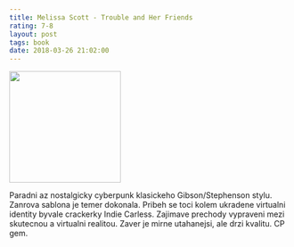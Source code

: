 ```yaml
---
title: Melissa Scott - Trouble and Her Friends
rating: 7-8
layout: post
tags: book
date: 2018-03-26 21:02:00
---
```

<img width="200" src="https://upload.wikimedia.org/wikipedia/en/b/bd/Trouble_and_Her_Friends_%28cover%29.jpg" />
<p>
Paradni az nostalgicky cyberpunk klasickeho Gibson/Stephenson stylu. Zanrova sablona je temer dokonala. Pribeh se toci kolem ukradene virtualni identity byvale crackerky Indie Carless. Zajimave prechody vypraveni mezi skutecnou a virtualni realitou. Zaver je mirne utahanejsi, ale drzi kvalitu. CP gem.
</p>
